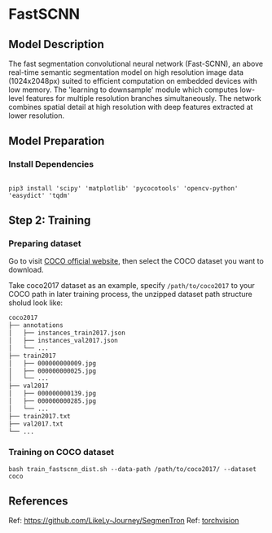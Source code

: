 # FastSCNN

## Model Description

The fast segmentation convolutional neural network (Fast-SCNN), an above real-time semantic segmentation model on high resolution image data (1024x2048px) suited to efficient computation on embedded devices with low memory.
The 'learning to downsample' module which computes low-level features for multiple resolution branches simultaneously. 
The network combines spatial detail at high resolution with deep features extracted at lower resolution.

## Model Preparation

### Install Dependencies

```shell

pip3 install 'scipy' 'matplotlib' 'pycocotools' 'opencv-python' 'easydict' 'tqdm'

```

## Step 2: Training

### Preparing dataset

Go to visit [COCO official website](https://cocodataset.org/#download), then select the COCO dataset you want to download.

Take coco2017 dataset as an example, specify `/path/to/coco2017` to your COCO path in later training process, the unzipped dataset path structure sholud look like:

```bash
coco2017
├── annotations
│   ├── instances_train2017.json
│   ├── instances_val2017.json
│   └── ...
├── train2017
│   ├── 000000000009.jpg
│   ├── 000000000025.jpg
│   └── ...
├── val2017
│   ├── 000000000139.jpg
│   ├── 000000000285.jpg
│   └── ...
├── train2017.txt
├── val2017.txt
└── ...
```

### Training on COCO dataset

```shell
bash train_fastscnn_dist.sh --data-path /path/to/coco2017/ --dataset coco
```

## References

Ref: https://github.com/LikeLy-Journey/SegmenTron
Ref: [torchvision](../../torchvision/pytorch/README.md)
